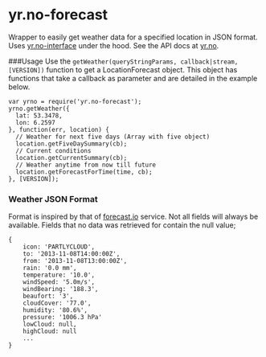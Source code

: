 yr.no-forecast
=============

Wrapper to easily get weather data for a specified location in JSON format. Uses [yr.no-interface](https://github.com/evanshortiss/yr.no-interface) under the hood. See the API docs at [yr.no](http://api.yr.no/weatherapi/locationforecast/1.8/documentation). 


###Usage
Use the ```getWeather(queryStringParams, callback|stream, [VERSION])``` function to get a LocationForecast object. This object has functions that take a callback as parameter and are detailed in the example below.

```
var yrno = require('yr.no-forecast');
yrno.getWeather({
  lat: 53.3478,
  lon: 6.2597
}, function(err, location) {
  // Weather for next five days (Array with five object)
  location.getFiveDaySummary(cb);
  // Current conditions
  location.getCurrentSummary(cb);
  // Weather anytime from now till future
  location.getForecastForTime(time, cb);
}, [VERSION]);
```
### Weather JSON Format
Format is inspired by that of [forecast.io](https://developer.forecast.io/) service. Not all fields will always be available. Fields that no data was retrieved for contain the null value;

```
{
	icon: 'PARTLYCLOUD',
    to: '2013-11-08T14:00:00Z',
    from: '2013-11-08T13:00:00Z',
    rain: '0.0 mm',
    temperature: '10.0',
    windSpeed: '5.0m/s',
    windBearing: '188.3',
    beaufort: '3',
    cloudCover: '77.0',
    humidity: '80.6%',
    pressure: '1006.3 hPa'
    lowCloud: null, 
    highCloud: null
    ...
}
```

